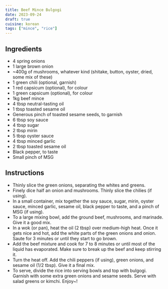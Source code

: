 ```yaml
---
title: Beef Mince Bulgogi
date: 2023-09-24
draft: true
cuisine: korean
tags: ["mince", "rice"]
---
```


## Ingredients
- 4 spring onions
- 1 large brown onion
- ~400g of mushrooms, whatever kind (shitake, button, oyster, dried, some mix of these)
- 1 green chili (optional, garnish)
- 1 red capsicum (optional), for colour
- 1 green capsicum (optional), for colour
- 1kg beef mince
- 4 tbsp neutral-tasting oil
- 1 tbsp toasted sesame oil
- Generous pinch of toasted sesame seeds, to garnish
- 6 tbsp soy sauce
- 4 tbsp sugar
- 2 tbsp mirin
- 5 tbsp oyster sauce
- 4 tbsp minced garlic
- 2 tbsp toasted sesame oil
- Black pepper, to taste
- Small pinch of MSG

## Instructions
- Thinly slice the green onions, separating the whites and greens.
- Finely dice half an onion and mushrooms. Thinly slice the chilies (if using).
- In a small container, mix together the soy sauce, sugar, mirin, oyster sauce, minced garlic, sesame oil, black pepper to taste, and a pinch of MSG (if using).
- To a large mixing bowl, add the ground beef, mushrooms, and marinade. Give it a good mix.
- In a wok (or pan), heat the oil (2 tbsp) over medium-high heat. Once it gets nice and hot, add the white parts of the green onions and onion. Saute for 3 minutes or until they start to go brown.
- Add the beef mixture and cook for 7 to 8 minutes or until most of the liquid has evaporated. Make sure to break up the beef and keep stirring it.
- Turn the heat off. Add the chili peppers (if using), green onions, and sesame oil (1/2 tbsp). Give it a final mix.
- To serve, divide the rice into serving bowls and top with bulgogi. Garnish with some extra green onions and sesame seeds. Serve with salad greens or kimchi. Enjoy~!

